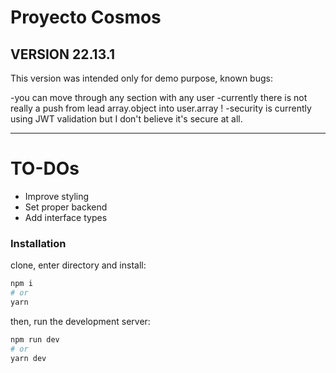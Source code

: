 # Proyecto Cosmos

## VERSION 22.13.1

This version was intended only for demo purpose, known bugs:

-you can move through any section with any user
-currently there is not really a push from lead array.object into user.array !
-security is currently using JWT validation but I don't believe it's secure at all.

---

# TO-DOs

- Improve styling
- Set proper backend
- Add interface types

### Installation

clone, enter directory and install:

```bash
npm i
# or
yarn
```

then, run the development server:

```bash
npm run dev
# or
yarn dev
```
